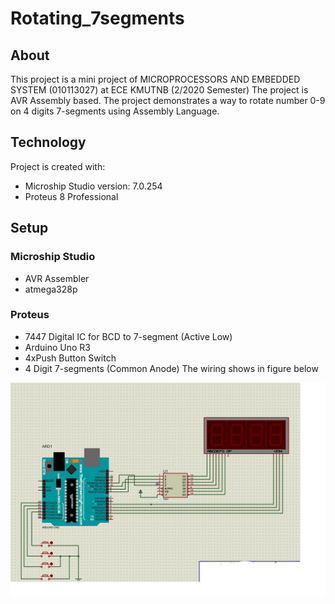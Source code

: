 # Rotating_7segments
## About
 This project is a mini project of MICROPROCESSORS AND EMBEDDED SYSTEM (010113027) at ECE KMUTNB (2/2020 Semester)
 The project is AVR Assembly based. The project demonstrates a way to rotate number 0-9 on 4 digits 7-segments using Assembly Language.
 
 ## Technology
 Project is created with:
 * Microship Studio version: 7.0.254
 * Proteus 8 Professional

 ## Setup
 ### Microship Studio
 * AVR Assembler
 * atmega328p
 ### Proteus
 * 7447 Digital IC for BCD to 7-segment (Active Low)
 * Arduino Uno R3
 * 4xPush Button Switch
 * 4 Digit 7-segments (Common Anode)
 The wiring shows in figure below
  
  ![Proteus Wiring](./img/wiring.JPG?raw=true)
